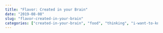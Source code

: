 ```yaml
---
title: "Flavor: Created in your Brain"
date: "2019-08-08"
slug: "flavor-created-in-your-brain"
categories: ["created-in-your-brain", "food", "thinking", "i-want-to-know"]
---
```



